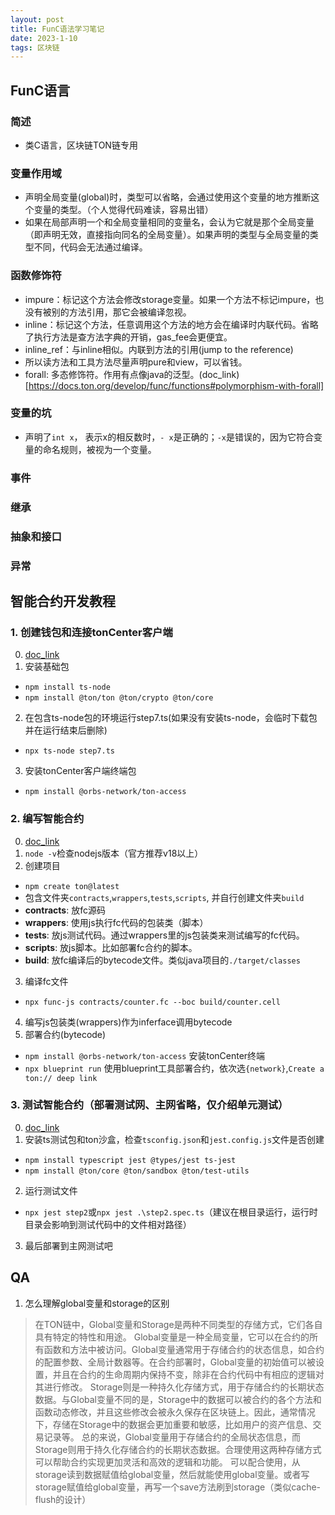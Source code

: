 ```yaml
---
layout: post
title: FunC语法学习笔记
date: 2023-1-10
tags: 区块链
---
```

## FunC语言
### 简述
- 类C语言，区块链TON链专用

### 变量作用域
- 声明全局变量(global)时，类型可以省略，会通过使用这个变量的地方推断这个变量的类型。（个人觉得代码难读，容易出错）
- 如果在局部声明一个和全局变量相同的变量名，会认为它就是那个全局变量（即声明无效，直接指向同名的全局变量）。如果声明的类型与全局变量的类型不同，代码会无法通过编译。

### 函数修饰符
- impure：标记这个方法会修改storage变量。如果一个方法不标记impure，也没有被别的方法引用，那它会被编译忽视。
- inline：标记这个方法，任意调用这个方法的地方会在编译时内联代码。省略了执行方法是查方法字典的开销，gas_fee会更便宜。
- inline_ref：与inline相似。内联到方法的引用(jump to the reference)
- 所以读方法和工具方法尽量声明pure和view，可以省钱。
- forall: 多态修饰符。作用有点像java的泛型。(doc_link)[https://docs.ton.org/develop/func/functions#polymorphism-with-forall]

### 变量的坑
- 声明了`int x`， 表示x的相反数时，`- x`是正确的；`-x`是错误的，因为它符合变量的命名规则，被视为一个变量。

### 事件

### 继承

### 抽象和接口

### 异常

## 智能合约开发教程
### 1. 创建钱包和连接tonCenter客户端
0. [doc_link](https://ton-community.github.io/tutorials/01-wallet/)
1. 安装基础包
- `npm install ts-node`
- `npm install @ton/ton @ton/crypto @ton/core`
2. 在包含ts-node包的环境运行step7.ts(如果没有安装ts-node，会临时下载包并在运行结束后删除)
- `npx ts-node step7.ts`
3. 安装tonCenter客户端终端包
- `npm install @orbs-network/ton-access`
### 2. 编写智能合约
0. [doc_link](https://ton-community.github.io/tutorials/02-contract/)
1. `node -v`检查nodejs版本（官方推荐v18以上）
2.  创建项目
- `npm create ton@latest`
- 包含文件夹`contracts`,`wrappers`,`tests`,`scripts`, 并自行创建文件夹`build`
- **contracts**: 放fc源码
- **wrappers**: 使用js执行fc代码的包装类（脚本）
- **tests**: 放js测试代码。通过wrappers里的js包装类来测试编写的fc代码。
- **scripts**: 放js脚本。比如部署fc合约的脚本。
- **build**: 放fc编译后的bytecode文件。类似java项目的`./target/classes`
3. 编译fc文件
- `npx func-js contracts/counter.fc --boc build/counter.cell`
4. 编写js包装类(wrappers)作为inferface调用bytecode
5. 部署合约(bytecode)
- `npm install @orbs-network/ton-access` 安装tonCenter终端
- `npx blueprint run` 使用blueprint工具部署合约，依次选`{network}`,`Create a ton:// deep link`
### 3. 测试智能合约（部署测试网、主网省略，仅介绍单元测试）
0. [doc_link](https://ton-community.github.io/tutorials/04-testing/)
1. 安装ts测试包和ton沙盒，检查`tsconfig.json`和`jest.config.js`文件是否创建
- `npm install typescript jest @types/jest ts-jest`
- `npm install @ton/core @ton/sandbox @ton/test-utils`
2. 运行测试文件
- `npx jest step2`或`npx jest .\step2.spec.ts`（建议在根目录运行，运行时目录会影响到测试代码中的文件相对路径）
3. 最后部署到主网测试吧


## QA
1. 怎么理解global变量和storage的区别
> 在TON链中，Global变量和Storage是两种不同类型的存储方式，它们各自具有特定的特性和用途。
Global变量是一种全局变量，它可以在合约的所有函数和方法中被访问。Global变量通常用于存储合约的状态信息，如合约的配置参数、全局计数器等。在合约部署时，Global变量的初始值可以被设置，并且在合约的生命周期内保持不变，除非在合约代码中有相应的逻辑对其进行修改。
Storage则是一种持久化存储方式，用于存储合约的长期状态数据。与Global变量不同的是，Storage中的数据可以被合约的各个方法和函数动态修改，并且这些修改会被永久保存在区块链上。因此，通常情况下，存储在Storage中的数据会更加重要和敏感，比如用户的资产信息、交易记录等。
总的来说，Global变量用于存储合约的全局状态信息，而Storage则用于持久化存储合约的长期状态数据。合理使用这两种存储方式可以帮助合约实现更加灵活和高效的逻辑和功能。
可以配合使用，从storage读到数据赋值给global变量，然后就能使用global变量。或者写storage赋值给global变量，再写一个save方法刷到storage（类似cache-flush的设计）